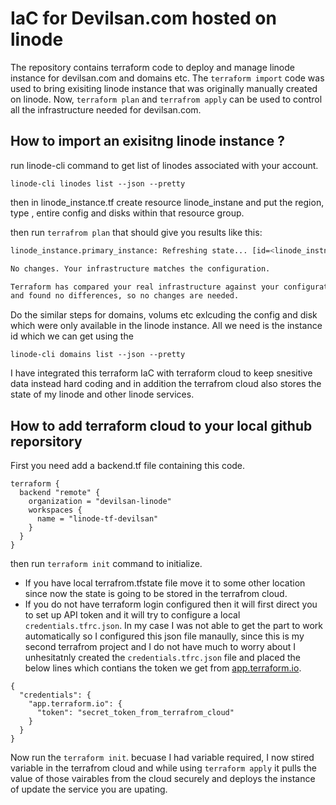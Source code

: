 # IaC for Devilsan.com hosted on linode

The repository contains terraform code to deploy and manage linode instance for devilsan.com and domains etc. The  `terraform import` code was used to bring exisiting linode instance that was originally manually created on linode. Now, `terraform plan` and `terrafrom apply` can be used to control all the infrastructure needed for devilsan.com.

## How to import an exisitng linode instance ?

run linode-cli command to get list of linodes associated with your account.

    linode-cli linodes list --json --pretty

then in linode_instance.tf create resource linode_instane and put the region, type , entire config and disks within that resource group.

then run `terrafrom plan` that should give you results like this:

```bash
linode_instance.primary_instance: Refreshing state... [id=<linode_instnace_id>]

No changes. Your infrastructure matches the configuration.

Terraform has compared your real infrastructure against your configuration
and found no differences, so no changes are needed.
```

Do the similar steps for domains, volums etc exlcuding the config and disk which were only available in the linode instance.  All we need is the instance id which we can get using the 
```
linode-cli domains list --json --pretty
```

I have integrated this terraform IaC with terraform cloud to keep snesitive data instead hard coding and in addition the terrafrom cloud also stores the state of my linode and other linode services.

## How to add terraform cloud to your local github reporsitory

First you need add a backend.tf file containing this code.


```hcl
terraform {
  backend "remote" {
    organization = "devilsan-linode"
    workspaces {
      name = "linode-tf-devilsan"
    }
  }
}
```
then run `terraform init` command to initialize. 
* If you have local terrafrom.tfstate file move it to some other location since now the state is going to be stored in the terrafrom cloud.
* If you do not have terraform login configured then it will first direct you to set up API token and it will try to configure a local `credentials.tfrc.json`. In my case I was not able to get the part to work automatically so I configured this json file manaully, since this is my second terrafrom project and I do not have much to worry about I unhesitatnly created the `credentials.tfrc.json` file and placed the below lines which contians the token we get from [app.terraform.io](http://app.terraform.io).

```hcl
{
  "credentials": {
    "app.terraform.io": {
      "token": "secret_token_from_terrafrom_cloud"
    }
  }
}
```

Now run the `terraform init`. becuase I had variable required, I now stired variable in the terrafrom cloud and while using `terraform apply` it pulls the value of those vairables from the cloud securely and deploys the instance of update the service you are upating.
